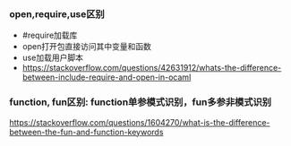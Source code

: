 ### open,require,use区别
* #require加载库
* open打开包直接访问其中变量和函数
* use加载用户脚本
* https://stackoverflow.com/questions/42631912/whats-the-difference-between-include-require-and-open-in-ocaml

### function, fun区别: function单参模式识别，fun多参非模式识别
https://stackoverflow.com/questions/1604270/what-is-the-difference-between-the-fun-and-function-keywords